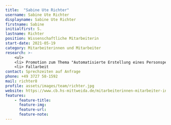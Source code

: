```yaml
---
title:  "Sabine Ute Richter"
username: Sabine Ute Richter
displayname: Sabine Ute Richter
firstname: Sabine
initialfirst: S.
lastname: Richter
position: Wissenschaftliche Mitarbeiterin
start-date: 2021-05-19
category: Mitarbeiterinnen und Mitarbeiter
research: >- 
    <ul>
    <li> Promotion zum Thema "Automatisierte Erstellung eines Personspezifischen Rigs für die Identifizierung von Personen in Videomaterial"
    <li> Fallarbeit
contact: Sprechzeiten auf Anfrage
phone: +49 3727 58-1592
mail: richter8
profile: assets/images/team/richter.jpg
website: https://www.cb.hs-mittweida.de/mitarbeiterinnen-mitarbeiter-in-ihren-fachgruppen/richter-sabine-ute/
features:
    - feature-title: 
      feature-img: 
      feature-url: 
      feature-note: 
---
```

